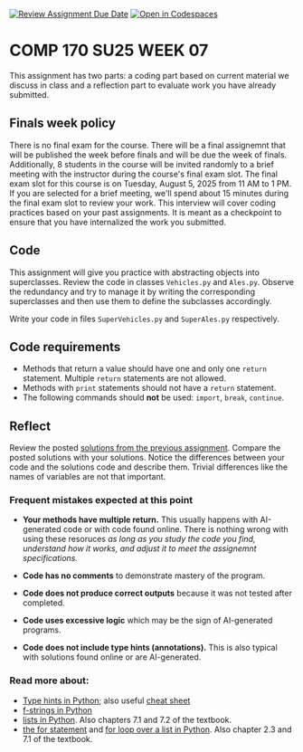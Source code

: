 [![Review Assignment Due Date](https://classroom.github.com/assets/deadline-readme-button-22041afd0340ce965d47ae6ef1cefeee28c7c493a6346c4f15d667ab976d596c.svg)](https://classroom.github.com/a/x7WXnnzK)
[![Open in Codespaces](https://classroom.github.com/assets/launch-codespace-2972f46106e565e64193e422d61a12cf1da4916b45550586e14ef0a7c637dd04.svg)](https://classroom.github.com/open-in-codespaces?assignment_repo_id=19942095)

# COMP 170 SU25 WEEK 07

This assignment has two parts: a coding part based on current material we discuss in class and a reflection part to evaluate work you have already submitted.


## Finals week policy

There is no final exam for the course. There will be a final assignemnt that will be published the week before finals and will be due the week of finals. Additionally, 8 students in the course will be invited randomly to a brief meeting with the instructor during the course's final exam slot. The final exam slot for this course is on Tuesday, August 5, 2025 from 11 AM to 1 PM. If you are selected for a brief meeting, we'll spend about 15 minutes during the final exam slot to review your work. This interview will cover coding practices based on your past assignments. It is meant as a checkpoint to ensure that you have internalized the work you submitted.


## Code

This assignment will give you practice with abstracting objects into superclasses. Review the code in classes `Vehicles.py` and `Ales.py`. Observe the redundancy and try to manage it by writing the corresponding superclasses and then use them to define the subclasses accordingly.

Write your code in files `SuperVehicles.py` and `SuperAles.py` respectively. 


## Code requirements
* Methods that return a value should have one and only one `return` statement. Multiple `return` statements are not allowed.
* Methods with `print` statements should not have a `return` statement.
* The following commands should **not** be used: `import`, `break`, `continue`.


## Reflect

Review the posted [solutions from the previous assignment](./solutions_week06.py). Compare the posted solutions with your solutions. Notice the differences between your code and the solutions code and describe them. Trivial differences like the names of variables are not that important.

### Frequent mistakes expected at this point

* **Your methods have multiple return.** This usually happens with AI-generated code or with code found online. There is nothing wrong with using these resoruces *as long as you study the code you find, understand how it works, and adjust it to meet the assignemnt specifications.*

* **Code has no comments** to demonstrate mastery of the program.

* **Code does not produce correct outputs** because it was not tested after completed.

* **Code uses excessive logic** which may be the sign of AI-generated programs.

* **Code does not include type hints (annotations).** This is also typical with solutions found online or are AI-generated.


### Read more about:

* [Type hints in Python](https://docs.python.org/3/library/typing.html); also useful [cheat sheet](https://mypy.readthedocs.io/en/stable/cheat_sheet_py3.html#functions)
* [f-strings in Python](https://docs.python.org/3/tutorial/inputoutput.html#tut-f-strings)
* [lists in Python](https://docs.python.org/3/tutorial/datastructures.html). Also chapters 7.1 and 7.2 of the textbook.
* [the for statement](https://docs.python.org/3/reference/compound_stmts.html#for) and [for loop over a list in Python](https://docs.python.org/3/tutorial/controlflow.html#for-statements). Also chapter 2.3 and 7.1 of the textbook.
